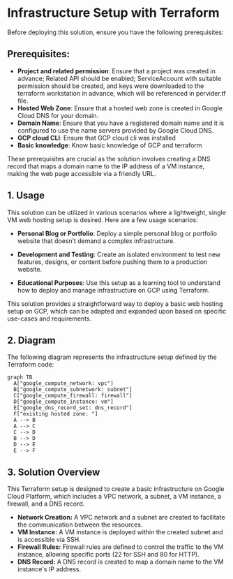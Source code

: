 # Infrastructure Setup with Terraform
Before deploying this solution, ensure you have the following prerequisites:
## Prerequisites:
- **Project and related permission**: Ensure that a project was created in advance; Related API should be enabled; ServiceAccount with suitable permission should be created, and keys were downloaded to the terraform workstation in advance, which will be referenced in pervider.tf file.
- **Hosted Web Zone**: Ensure that a hosted web zone is created in Google Cloud DNS for your domain.
- **Domain Name**: Ensure that you have a registered domain name and it is configured to use the name servers provided by Google Cloud DNS.
- **GCP cloud CLI**: Ensure that GCP cloud cli was installed 
- **Basic knowledge**: Know basic knowledge of GCP and terraform

These prerequisites are crucial as the solution involves creating a DNS record that maps a domain name to the IP address of a VM instance, making the web page accessible via a friendly URL.

## 1. Usage
This solution can be utilized in various scenarios where a lightweight, single VM web hosting setup is desired. Here are a few usage scenarios:

- **Personal Blog or Portfolio**: Deploy a simple personal blog or portfolio website that doesn’t demand a complex infrastructure.
  
- **Development and Testing**: Create an isolated environment to test new features, designs, or content before pushing them to a production website.
  
- **Educational Purposes**: Use this setup as a learning tool to understand how to deploy and manage infrastructure on GCP using Terraform.

This solution provides a straightforward way to deploy a basic web hosting setup on GCP, which can be adapted and expanded upon based on specific use-cases and requirements.


## 2. Diagram
The following diagram represents the infrastructure setup defined by the Terraform code:
```mermaid
graph TB
  A["google_compute_network: vpc"]
  B["google_compute_subnetwork: subnet"]
  C["google_compute_firewall: firewall"]
  D["google_compute_instance: vm"]
  E["google_dns_record_set: dns_record"]
  F["existing hosted zone: "]
  A --> B
  A --> C
  C --> D
  B --> D
  D --> E
  E --> F
```


## 3. Solution Overview

This Terraform setup is designed to create a basic infrastructure on Google Cloud Platform, which includes a VPC network, a subnet, a VM instance, a firewall, and a DNS record. 

- **Network Creation:** A VPC network and a subnet are created to facilitate the communication between the resources.
- **VM Instance:** A VM instance is deployed within the created subnet and is accessible via SSH.
- **Firewall Rules:** Firewall rules are defined to control the traffic to the VM instance, allowing specific ports (22 for SSH and 80 for HTTP).
- **DNS Record:** A DNS record is created to map a domain name to the VM instance's IP address.


  



